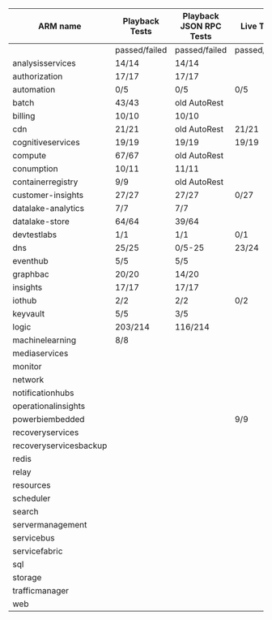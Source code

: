 |ARM name              |Playback Tests|Playback JSON RPC Tests|Live Tests   |PS Live Tests|
|----------------------|--------------|-----------------------|-------------|-------------|
|                      |passed/failed |passed/failed          |passed/failed|passed/failed|
|analysisservices      |14/14         |14/14                  |          |
|authorization         |17/17         |17/17                  |          |
|automation            |0/5           |0/5                    |0/5       |
|batch                 |43/43         |old AutoRest           |          |
|billing               |10/10         |10/10                  |          |
|cdn                   |21/21         |old AutoRest           |21/21     |1/19
|cognitiveservices     |19/19         |19/19                  |19/19     |1/12
|compute               |67/67         |old AutoRest           |          |
|conumption            |10/11         |11/11                  |          |3/9
|containerregistry     |9/9           |old AutoRest           |          |1/3
|customer-insights     |27/27         |27/27                  |0/27      |
|datalake-analytics    |7/7           |7/7                    |          |0/18
|datalake-store        |64/64         |39/64                  |          |14/14
|devtestlabs           |1/1           |1/1                    |0/1       |0/5
|dns                   |25/25         |0/5-25                 |23/24     |1/43
|eventhub              |5/5           |5/5                    |          |1/5
|graphbac              |20/20         |14/20                  |          |
|insights              |17/17         |17/17                  |          |32/66
|iothub                |2/2           |2/2                    |0/2       |0/1
|keyvault              |5/5           |3/5                    |          |17/27
|logic                 |203/214       |116/214                |          |45/63
|machinelearning       |8/8           |                       |          |0/8
|mediaservices         |              |                       |          |1/2
|monitor               |              |                       |          |
|network               |              |                       |          |1/63
|notificationhubs      |              |                       |          |1/4
|operationalinsights   |              |                       |          |1/13
|powerbiembedded       |              |                       |9/9       |8/8
|recoveryservices      |              |                       |          |0/1
|recoveryservicesbackup|              |                       |          |0/25
|redis                 |              |                       |          |9/12
|relay                 |              |                       |          |1/6
|resources             |              |                       |          |59/139
|scheduler             |              |                       |          |8/8
|search                |              |                       |          |
|servermanagement      |              |                       |          |0/3
|servicebus            |              |                       |          |1/7
|servicefabric         |              |                       |          |0/10
|sql                   |              |                       |          |45/189
|storage               |              |                       |          |9/12
|trafficmanager        |              |                       |          |4/45
|web                   |              |                       |          |0/40
